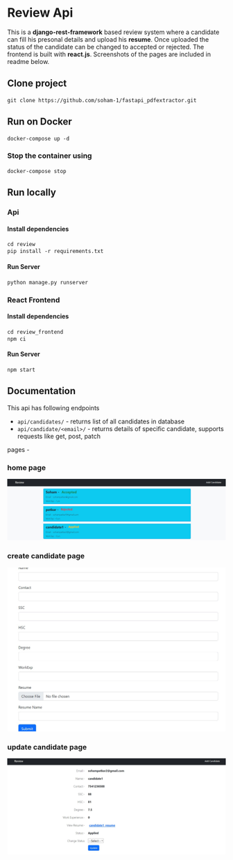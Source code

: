 # Review Api
This is a **django-rest-framework** based review system where a candidate can fill his presonal details and upload his **resume**.
Once uploaded the status of the candidate can be changed to accepted or rejected. The frontend is built with **react.js**. Screenshots of the pages are included in readme below.

## Clone project
```
git clone https://github.com/soham-1/fastapi_pdfextractor.git
```

## Run on Docker
```
docker-compose up -d
```

### Stop the container using
```
docker-compose stop
```

## Run locally
### Api
#### Install dependencies
```
cd review
pip install -r requirements.txt
```

#### Run Server
```
python manage.py runserver
```
### React Frontend
#### Install dependencies
```
cd review_frontend
npm ci
```

#### Run Server
```
npm start
```

## Documentation
This api has following endpoints
* ```api/candidates/``` - returns list of all candidates in database
* ```api/candidate/<email>/``` - returns details of specific candidate, supports requests like get, post, patch

pages -
### home page
![Home page.JPG](/screenshots/Home_page.jpg)
<br>
### create candidate page
![create candidate.JPG](/screenshots/create_candidate.jpg)
<br>
### update candidate page
![update candidate.JPG](/screenshots/update_candidate.jpg)

